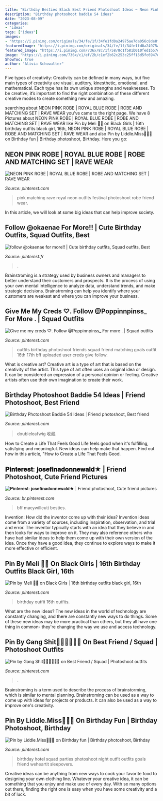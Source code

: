 ```yaml
---
title: "Birthday Besties Black Best Friend Photoshoot Ideas ~ Neon Pink Robe"
description: "Birthday photoshoot baddie 54 ideas"
date: "2023-08-09"
categories:
- "ideas"
tags: ["ideas"]
images:
- "https://i.pinimg.com/originals/34/fe/1f/34fe1fd0a24975ae7da056c8de8ffc7a.jpg"
featuredImage: "https://i.pinimg.com/originals/34/fe/1f/34fe1fd0a24975ae7da056c8de8ffc7a.jpg"
featured_image: "https://i.pinimg.com/736x/8c/1f/58/8c1f581b010fed1b57d94100c5269397.jpg"
image: "https://i.pinimg.com/736x/c1/ef/2b/c1ef2b62c253c25ff15d5fc6947da50b.jpg"
ShowToc: true
author: "Alivia Schowalter"
---
```



Five types of creativity:
Creativity can be defined in many ways, but five main types of creativity are visual, auditory, kinesthetic, emotional, and mathematical. Each type has its own unique strengths and weaknesses. To be creative, it’s important to find the right combination of these different creative modes to create something new and amazing.

	

		
searching about NEON PINK ROBE | ROYAL BLUE ROBE | ROBE AND MATCHING SET | RAVE WEAR you've came to the right page. We have 8 Pictures about NEON PINK ROBE | ROYAL BLUE ROBE | ROBE AND MATCHING SET | RAVE WEAR like Pin by Meli 👑🍭 on Black Girls | 16th birthday outfits black girl, 16th, NEON PINK ROBE | ROYAL BLUE ROBE | ROBE AND MATCHING SET | RAVE WEAR and also Pin by Liddle.Miss🤑💸👅 on Birthday fun | Birthday photoshoot, Birthday. Here you go:
		
    
## NEON PINK ROBE | ROYAL BLUE ROBE | ROBE AND MATCHING SET | RAVE WEAR

<img loading=lazy src="https://i.pinimg.com/originals/34/fe/1f/34fe1fd0a24975ae7da056c8de8ffc7a.jpg" onerror="this.onerror=null;this.src='https://tse2.mm.bing.net/th?id=OIP.mf_LYQ-wDy57TBsYFboeugHaLH&amp;pid=15.1';" alt="NEON PINK ROBE | ROYAL BLUE ROBE | ROBE AND MATCHING SET | RAVE WEAR">

_Source: pinterest.com_

>pink matching rave royal neon outfits festival photoshoot robe friend wear. 

	

In this article, we will look at some big ideas that can help improve society.

    
## Follow @okaenae For More!! | Cute Birthday Outfits, Squad Outfits, Best

<img loading=lazy src="https://i.pinimg.com/originals/4c/40/56/4c4056dad815980b71eb654c41c223af.jpg" onerror="this.onerror=null;this.src='https://tse2.mm.bing.net/th?id=OIP.1iz2e_qg-qRzKLbV7xXHqgHaJ4&amp;pid=15.1';" alt="follow @okaenae for more!! | Cute birthday outfits, Squad outfits, Best">

_Source: pinterest.fr_

>. 

	

Brainstroming is a strategy used by business owners and managers to better understand their customers and prospects. It is the process of using your own mental intelligence to analyze data, understand trends, and make strategic decisions. Brainstroming can help you identify where your customers are weakest and where you can improve your business.

    
## Give Me My Creds ♡. Follow @Poppinnpinss_ For More . | Squad Outfits

<img loading=lazy src="https://i.pinimg.com/originals/57/0c/cc/570ccc264b9d94a5030f6bdd6f4aa1a7.jpg" onerror="this.onerror=null;this.src='https://tse1.mm.bing.net/th?id=OIP.wiV87xcgWwncR6ai4TfMYwHaIq&amp;pid=15.1';" alt="Give me my creds ♡. Follow @Poppinnpinss_ For more . | Squad outfits">

_Source: pinterest.com_

>outfits birthday photoshoot friends squad friend matching goals outfit 16th 17th bff uploaded user creds give follow. 

	

What is creative art?
Creative art is a type of art that is based on the creativity of the artist. This type of art often uses an original idea or design. It can be considered an expression of a personal opinion or feeling. Creative artists often use their own imagination to create their work.

    
## Birthday Photoshoot Baddie 54 Ideas | Friend Photoshoot, Best Friend

<img loading=lazy src="https://i.pinimg.com/736x/c1/ef/2b/c1ef2b62c253c25ff15d5fc6947da50b.jpg" onerror="this.onerror=null;this.src='https://tse1.mm.bing.net/th?id=OIP.3IABmudWpbXpbMOJZvaa4gAAAA&amp;pid=15.1';" alt="Birthday Photoshoot Baddie 54 Ideas | Friend photoshoot, Best friend">

_Source: pinterest.com_

>doubleleafwig 收藏. 

	

How to Create a Life That Feels Good
Life feels good when it's fulfilling, satisfying and meaningful. New ideas can help make that happen. Find out how in this article, "How to Create a Life That Feels Good.

    
## 𝐏𝐢𝐧𝐭𝐞𝐫𝐞𝐬𝐭: 𝐣𝐨𝐬𝐞𝐟𝐢𝐧𝐚𝐝𝐨𝐧𝐧𝐞𝐰𝐚𝐥𝐝★ | Friend Photoshoot, Cute Friend Pictures

<img loading=lazy src="https://i.pinimg.com/originals/e2/4f/b2/e24fb2856cc1b7d445bf8e2bfdaca24a.jpg" onerror="this.onerror=null;this.src='https://tse1.mm.bing.net/th?id=OIP.plAWNo4UIFRThfaIQCP7_gHaJ4&amp;pid=15.1';" alt="𝐏𝐢𝐧𝐭𝐞𝐫𝐞𝐬𝐭: 𝐣𝐨𝐬𝐞𝐟𝐢𝐧𝐚𝐝𝐨𝐧𝐧𝐞𝐰𝐚𝐥𝐝★ | Friend photoshoot, Cute friend pictures">

_Source: br.pinterest.com_

>bff macywillcutt besties. 

	

Invention: How did the inventor come up with their idea?
Invention ideas come from a variety of sources, including inspiration, observation, and trial and error. The inventor typically starts with an idea that they believe in and then looks for ways to improve on it. They may also reference others who have had similar ideas to help them come up with their own version of the idea. Once they have a good idea, they continue to explore ways to make it more effective or efficient.

    
## Pin By Meli 👑🍭 On Black Girls | 16th Birthday Outfits Black Girl, 16th

<img loading=lazy src="https://i.pinimg.com/736x/8c/1f/58/8c1f581b010fed1b57d94100c5269397.jpg" onerror="this.onerror=null;this.src='https://tse2.mm.bing.net/th?id=OIP.AllCOBtyTIcKGJ0ZrdzsMwHaIw&amp;pid=15.1';" alt="Pin by Meli 👑🍭 on Black Girls | 16th birthday outfits black girl, 16th">

_Source: pinterest.com_

>birthday outfit 16th outfits. 

	

What are the new ideas?
The new ideas in the world of technology are constantly changing, and there are constantly new ways to do things. Some of these new ideas may be more practical than others, but they all have one thing in common- they're changing the way we use and access technology.

    
## Pin By Gang Shit🥶💙🔵🌀🦋💧 On Best Friend / Squad | Photoshoot Outfits

<img loading=lazy src="https://i.pinimg.com/originals/42/dc/a1/42dca1194a8631e725eb7e3f24815f76.jpg" onerror="this.onerror=null;this.src='https://tse2.mm.bing.net/th?id=OIP.OLmIKzYZfoC8m9ri2GTW5AHaFX&amp;pid=15.1';" alt="Pin by Gang Shit🥶💙🔵🌀🦋💧 on Best Friend / Squad | Photoshoot outfits">

_Source: pinterest.com_

>. 

	

Brainstroming is a term used to describe the process of brainstorming, which is similar to mental planning. Brainstroming can be used as a way to come up with ideas for projects or products. It can also be used as a way to improve one's creativity.

    
## Pin By Liddle.Miss🤑💸👅 On Birthday Fun | Birthday Photoshoot, Birthday

<img loading=lazy src="https://i.pinimg.com/originals/4c/da/63/4cda6354eae80e917ea4d4a3d14f876f.jpg" onerror="this.onerror=null;this.src='https://tse4.mm.bing.net/th?id=OIP.ltZn3d2YNF1GqQZqVGdjsAHaIv&amp;pid=15.1';" alt="Pin by Liddle.Miss🤑💸👅 on Birthday fun | Birthday photoshoot, Birthday">

_Source: pinterest.com_

>birthday hotel squad parties photoshoot night outfit outfits goals friend weheartit sleepovers. 

	

Creative ideas can be anything from new ways to cook your favorite food to designing your own clothing line. Whatever your creative idea, it can be something that you enjoy and make use of every day. With so many options out there, finding the right one is easy when you have some creativity and a bit of luck.

